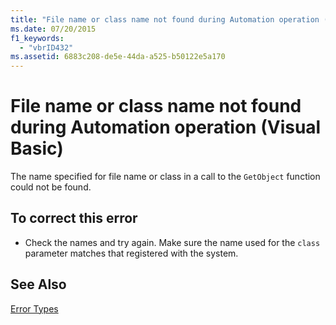 ```yaml
---
title: "File name or class name not found during Automation operation (Visual Basic)"
ms.date: 07/20/2015
f1_keywords: 
  - "vbrID432"
ms.assetid: 6883c208-de5e-44da-a525-b50122e5a170
---
```

# File name or class name not found during Automation operation (Visual Basic)
The name specified for file name or class in a call to the `GetObject` function could not be found.  
  
## To correct this error  
  
-   Check the names and try again. Make sure the name used for the `class` parameter matches that registered with the system.  
  
## See Also  
 [Error Types](../../../visual-basic/programming-guide/language-features/error-types.md)
